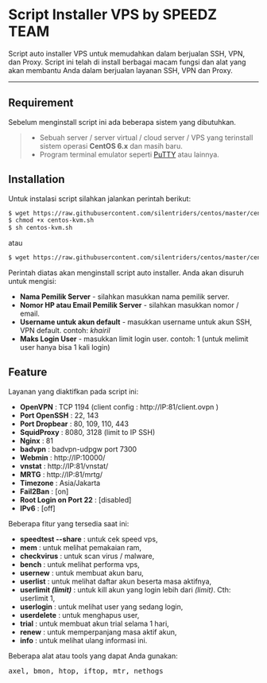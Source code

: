 Script Installer VPS by SPEEDZ TEAM
===================

Script auto installer VPS untuk memudahkan dalam berjualan SSH, VPN, dan Proxy. Script ini telah di install berbagai macam fungsi dan alat yang akan membantu Anda dalam berjualan layanan SSH, VPN dan Proxy.

----------

Requirement
-------------

Sebelum menginstall script ini ada beberapa sistem yang dibutuhkan.

> - Sebuah server / server virtual / cloud server / VPS yang terinstall sistem operasi **CentOS 6.x** dan masih baru.
> - Program terminal emulator seperti [PuTTY](http://www.putty.org/) atau lainnya.

Installation
-------------
Untuk instalasi script silahkan jalankan perintah berikut:
```sh
$ wget https://raw.githubusercontent.com/silentriders/centos/master/centos-kvm.sh
$ chmod +x centos-kvm.sh
$ sh centos-kvm.sh
```
atau

```sh
$ wget https://raw.githubusercontent.com/silentriders/centos/master/centos-kvm.sh && chmod +x centos-kvm.sh && sh centos-kvm.sh
```
Perintah diatas akan menginstall script auto installer. Anda akan disuruh untuk mengisi:

 - **Nama Pemilik Server** - silahkan masukkan nama pemilik server.
 - **Nomor HP atau Email Pemilik Server** - silahkan masukkan nomor / email.
 - **Username untuk akun default** - masukkan username untuk akun SSH, VPN default. contoh: *khairil*
 - **Maks Login User** - masukkan limit login user. contoh: 1 (untuk melimit  user hanya bisa 1 kali login)

Feature
-------------

Layanan yang diaktifkan pada script ini:

 - **OpenVPN** : TCP 1194 (client config : http://IP:81/client.ovpn )
 - **Port OpenSSH** : 22, 143
 - **Port Dropbear** : 80, 109, 110, 443
 - **SquidProxy**    : 8080, 3128 (limit to IP SSH)
 - **Nginx** : 81
 - **badvpn**   : badvpn-udpgw port 7300
 - **Webmin**   : http://IP:10000/
 - **vnstat**   : http://IP:81/vnstat/
 - **MRTG**     : http://IP:81/mrtg/
 - **Timezone** : Asia/Jakarta
 - **Fail2Ban** : [on]
 - **Root Login on Port 22** : [disabled]
 - **IPv6**     : [off]

Beberapa fitur yang tersedia saat ini:

 - **speedtest --share** : untuk cek speed vps,
 - **mem** : untuk melihat pemakaian ram,
 - **checkvirus** : untuk scan virus / malware,
 - **bench** : untuk melihat performa vps,
 - **usernew** : untuk membuat akun baru,
 - **userlist** : untuk melihat daftar akun beserta masa aktifnya,
 - **userlimit *(limit)*** : untuk kill akun yang login lebih dari *(limit)*. Cth: userlimit 1,
 - **userlogin**  : untuk melihat user yang sedang login,
 - **userdelete**  : untuk menghapus user,
 - **trial** : untuk membuat akun trial selama 1 hari,
 - **renew** : untuk memperpanjang masa aktif akun,
 - **info** : untuk melihat ulang informasi ini.

Beberapa alat atau tools yang dapat Anda gunakan:
<pre>axel, bmon, htop, iftop, mtr, nethogs</pre>

